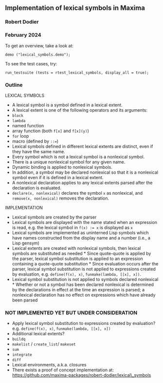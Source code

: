 ## Implementation of lexical symbols in Maxima
### Robert Dodier
### February 2024

To get an overview, take a look at:
```
demo ("lexical_symbols.demo");
```

To see the test cases, try:
```
run_testsuite (tests = rtest_lexical_symbols, display_all = true);
```

### Outline
 
 LEXICAL SYMBOLS

 * A lexical symbol is a symbol defined in a lexical extent.
 * A lexical extent is one of the following operators and its arguments:
  * `block`
  * `lambda`
  * named function
  * array function (both `f[x]` and `f[x](y)`)
  * `for` loop
  * macro (defined by `::=`)
 * Lexical symbols defined in different lexical extents are distinct, even if they have the same name.
 * Every symbol which is not a lexical symbol is a nonlexical symbol.
  * There is a unique nonlexical symbol for any given name.
  * Dynamic binding is applied to nonlexical symbols.
 * In addition, a symbol may be declared nonlexical so that it is a nonlexical symbol
   even if it is defined in a lexical extent.
  * A nonlexical declaration applies to any lexical extents parsed after the declaration is evaluated.
  * `declare(x, nonlexical)` declares the symbol `x` as nonlexical,
   and `remove(x, nonlexical)` removes the declaration.

 IMPLEMENTATION

  * Lexical symbols are created by the parser
   * Lexical symbols are displayed with the name stated when an expression is read,
     e.g. the lexical symbol in `f(x) := x` is displayed as `x`
   * Lexical symbols are implemented as uninterned Lisp symbols which have names
     constructed from the display name and a number (i.e., a Lisp gensym)
   * Lexical extents are created with nonlexical symbols, then lexical symbols are substituted as needed
    * Since quote-quote is applied by the parser, lexical symbol substitution is applied
      to an expression containing a quote-quote substitution
    * Since evaluation occurs after the parser, lexical symbol substitution is not applied
      to expressions created by evaluation, e.g. `define(f(x), x)`, `funmake(lambda, [[x], x])`.
   * Lexical symbol substitution is not applied to symbols declared nonlexical
    * Whether or not a symbol has been declared nonlexical is determined by the declarations
      in effect at the time an expression is parsed;
      a nonlexical declaration has no effect on expressions which have already been parsed

### NOT IMPLEMENTED YET BUT UNDER CONSIDERATION

 * Apply lexical symbol substitution to expressions created by evaluation?
   e.g. `define(f(x), x)`, `funmake(lambda, [[x], x])`
 * Additional lexical extents?
  * `buildq`
  * `makelist` / `create_list`/ `makeset` 
  * `sum`
  * `integrate`
  * `diff`
 * Lexical environments, a.k.a. closures
  * There exists a proof of concept implementation at: https://github.com/maxima-packages/robert-dodier/lexical\_symbols
